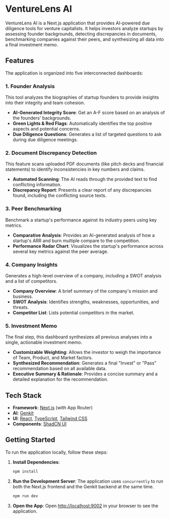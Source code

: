 # VentureLens AI

VentureLens AI is a Next.js application that provides AI-powered due diligence tools for venture capitalists. It helps investors analyze startups by assessing founder backgrounds, detecting discrepancies in documents, benchmarking companies against their peers, and synthesizing all data into a final investment memo.

## Features

The application is organized into five interconnected dashboards:

### 1. Founder Analysis

This tool analyzes the biographies of startup founders to provide insights into their integrity and team cohesion.

-   **AI-Generated Integrity Score**: Get an A-F score based on an analysis of the founders' backgrounds.
-   **Green Lights & Red Flags**: Automatically identifies the top positive aspects and potential concerns.
-   **Due Diligence Questions**: Generates a list of targeted questions to ask during due diligence meetings.

### 2. Document Discrepancy Detection

This feature scans uploaded PDF documents (like pitch decks and financial statements) to identify inconsistencies in key numbers and claims.

-   **Automated Scanning**: The AI reads through the provided text to find conflicting information.
-   **Discrepancy Report**: Presents a clear report of any discrepancies found, including the conflicting source texts.

### 3. Peer Benchmarking

Benchmark a startup's performance against its industry peers using key metrics.

-   **Comparative Analysis**: Provides an AI-generated analysis of how a startup's ARR and burn multiple compare to the competition.
-   **Performance Radar Chart**: Visualizes the startup's performance across several key metrics against the peer average.

### 4. Company Insights

Generates a high-level overview of a company, including a SWOT analysis and a list of competitors.

-   **Company Overview**: A brief summary of the company's mission and business.
-   **SWOT Analysis**: Identifies strengths, weaknesses, opportunities, and threats.
-   **Competitor List**: Lists potential competitors in the market.

### 5. Investment Memo

The final step, this dashboard synthesizes all previous analyses into a single, actionable investment memo.

-   **Customizable Weighting**: Allows the investor to weigh the importance of Team, Product, and Market factors.
-   **Synthesized Recommendation**: Generates a final "Invest" or "Pass" recommendation based on all available data.
-   **Executive Summary & Rationale**: Provides a concise summary and a detailed explanation for the recommendation.

## Tech Stack

-   **Framework**: [Next.js](https://nextjs.org/) (with App Router)
-   **AI**: [Genkit](https://firebase.google.com/docs/genkit)
-   **UI**: [React](https://react.dev/), [TypeScript](https://www.typescriptlang.org/), [Tailwind CSS](https://tailwindcss.com/)
-   **Components**: [ShadCN UI](https://ui.shadcn.com/)

## Getting Started

To run the application locally, follow these steps:

1.  **Install Dependencies**:
    ```bash
    npm install
    ```

2.  **Run the Development Server**:
    The application uses `concurrently` to run both the Next.js frontend and the Genkit backend at the same time.

    ```bash
    npm run dev
    ```

3.  **Open the App**:
    Open [http://localhost:9002](http://localhost:9002) in your browser to see the application.
